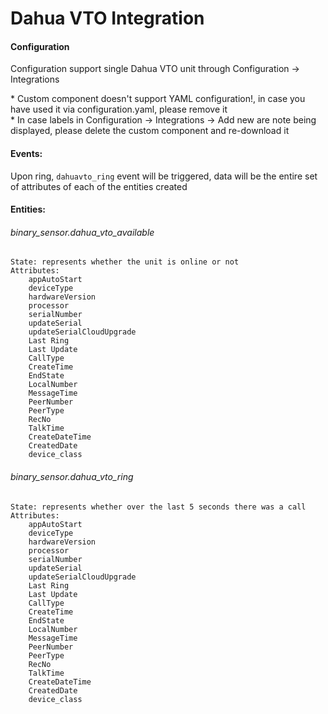 # Dahua VTO Integration

#### Configuration
Configuration support single Dahua VTO unit through Configuration -> Integrations

\* Custom component doesn't support YAML configuration!, in case you have used it via configuration.yaml, please remove it <br/>
\* In case labels in Configuration -> Integrations -> Add new are note being displayed, please delete the custom component and re-download it   

#### Events:
Upon ring, `dahuavto_ring` event will be triggered, data will be the entire set of attributes of each of the entities created

#### Entities:
###### binary_sensor.dahua_vto_available
```
State: represents whether the unit is online or not
Attributes:
    appAutoStart
    deviceType
    hardwareVersion
    processor
    serialNumber
    updateSerial
    updateSerialCloudUpgrade
    Last Ring
    Last Update
    CallType
    CreateTime
    EndState
    LocalNumber
    MessageTime
    PeerNumber
    PeerType
    RecNo
    TalkTime
    CreateDateTime
    CreatedDate
    device_class
```


###### binary_sensor.dahua_vto_ring
```
State: represents whether over the last 5 seconds there was a call
Attributes:
    appAutoStart
    deviceType
    hardwareVersion
    processor
    serialNumber
    updateSerial
    updateSerialCloudUpgrade
    Last Ring
    Last Update
    CallType
    CreateTime
    EndState
    LocalNumber
    MessageTime
    PeerNumber
    PeerType
    RecNo
    TalkTime
    CreateDateTime
    CreatedDate
    device_class
```